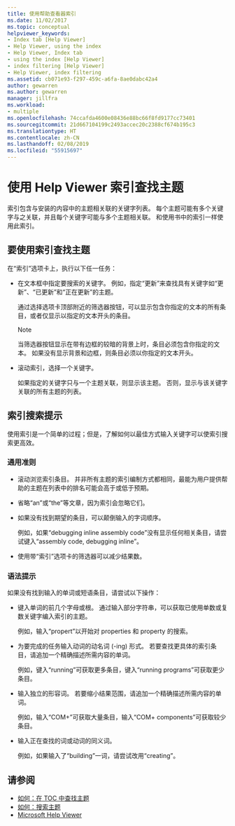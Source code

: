```yaml
---
title: 使用帮助查看器索引
ms.date: 11/02/2017
ms.topic: conceptual
helpviewer_keywords:
- Index tab [Help Viewer]
- Help Viewer, using the index
- Help Viewer, Index tab
- using the index [Help Viewer]
- index filtering [Help Viewer]
- Help Viewer, index filtering
ms.assetid: cb071e93-f297-459c-a6fa-8ae0dabc42a4
author: gewarren
ms.author: gewarren
manager: jillfra
ms.workload:
- multiple
ms.openlocfilehash: 74ccafda4600e08436e88bc66f8fd9177cc73401
ms.sourcegitcommit: 21d667104199c2493accec20c2388cf674b195c3
ms.translationtype: HT
ms.contentlocale: zh-CN
ms.lasthandoff: 02/08/2019
ms.locfileid: "55915697"
---
```

# <a name="find-topics-by-using-the-help-viewer-index"></a>使用 Help Viewer 索引查找主题

索引包含与安装的内容中的主题相关联的关键字列表。 每个主题可能有多个关键字与之关联，并且每个关键字可能与多个主题相关联。 和使用书中的索引一样使用此索引。

## <a name="to-find-a-topic-by-using-the-index"></a>要使用索引查找主题

在“索引”选项卡上，执行以下任一任务：

-   在文本框中指定要搜索的关键字。 例如，指定“更新”来查找具有关键字如“更新”、“已更新”和“正在更新”的主题。

    通过选择选项卡顶部附近的筛选器按钮，可以显示包含你指定的文本的所有条目，或者仅显示以指定的文本开头的条目。

    > [!NOTE]
    > 当筛选器按钮显示在带有边框的较暗的背景上时，条目必须包含你指定的文本。 如果没有显示背景和边框，则条目必须以你指定的文本开头。

-   滚动索引，选择一个关键字。

    如果指定的关键字只与一个主题关联，则显示该主题。 否则，显示与该关键字关联的所有主题的列表。

## <a name="index-search-tips"></a>索引搜索提示

使用索引是一个简单的过程；但是，了解如何以最佳方式输入关键字可以使索引搜索更高效。

### <a name="general-guidelines"></a>通用准则

-   滚动浏览索引条目。 并非所有主题的索引编制方式都相同，最能为用户提供帮助的主题在列表中的排名可能会高于或低于预期。

-   省略“an”或“the”等文章，因为索引会忽略它们。

-   如果没有找到期望的条目，可以颠倒输入的字词顺序。

    例如，如果“debugging inline assembly code”没有显示任何相关条目，请尝试键入“assembly code, debugging inline”。

-   使用带“索引”选项卡的筛选器可以减少结果数。

### <a name="syntax-tips"></a>语法提示

如果没有找到输入的单词或短语条目，请尝试以下操作：

-   键入单词的前几个字母或根。 通过输入部分字符串，可以获取已使用单数或复数关键字编入索引的主题。

    例如，输入“propert”以开始对 properties 和 property 的搜索。

-   为要完成的任务输入动词的动名词 (-ing) 形式。 若要查找更具体的索引条目，请追加一个精确描述所需内容的单词。

    例如，键入“running”可获取更多条目，键入“running programs”可获取更少条目。

-   输入独立的形容词。 若要缩小结果范围，请追加一个精确描述所需内容的单词。

    例如，输入“COM+”可获取大量条目，输入“COM+ components”可获取较少条目。

-   输入正在查找的词或动词的同义词。

    例如，如果输入了“building”一词，请尝试改用“creating”。

## <a name="see-also"></a>请参阅

- [如何：在 TOC 中查找主题](../help-viewer/find-topics-toc.md)
- [如何：搜索主题](../help-viewer/find-topics.md)
- [Microsoft Help Viewer](../help-viewer/overview.md)